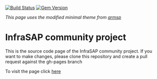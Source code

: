 [![Build Status](https://travis-ci.org/pages-themes/minimal.svg?branch=gh-pages)](https://travis-ci.org/pages-themes/minimal) [![Gem Version](https://badge.fury.io/rb/jekyll-theme-minimal.svg)](https://badge.fury.io/rb/jekyll-theme-minimal)

*This page uses the modified minimal theme from [armsp](https://github.com/armsp/minimally)*


# InfraSAP community project

This is the source code page of the InfraSAP community project. If you want to make changes, please clone this repository and create a pull request against the gh-pages branch

To visit the page click [here](https://infrasap.github.io) 


